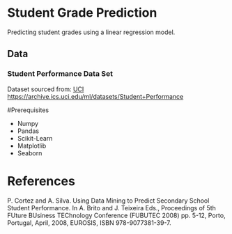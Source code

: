 # Student Grade Prediction
Predicting student grades using a linear regression model.



## Data

### Student Performance Data Set
Dataset sourced from: [UCI] https://archive.ics.uci.edu/ml/datasets/Student+Performance

[UCI]: archive.ics.uci.edu	"Dataset"



#Prerequisites

* Numpy
* Pandas
* Scikit-Learn
* Matplotlib
* Seaborn

# References 
P. Cortez and A. Silva. Using Data Mining to Predict Secondary School Student Performance. In A. Brito and J. Teixeira Eds., Proceedings of 5th FUture BUsiness TEChnology Conference (FUBUTEC 2008) pp. 5-12, Porto, Portugal, April, 2008, EUROSIS, ISBN 978-9077381-39-7. 

